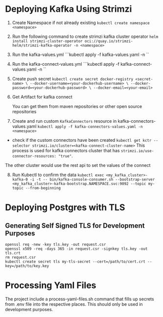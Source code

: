 # Deploying Kafka Using Strimzi
1. Create Namespace if not already existing
```kubectl create namespace <namespace>```
2. Run the following command to create strimzi kafka cluster operator
```helm install strimzi-cluster-operator oci://quay.io/strimzi-helm/strimzi-kafka-operator -n <namespace>```
3. Run the kafka-values.yml
```kubectl apply -f kafka-values.yaml -n <namespace>``
4. Run the kafka-connect-values.yml
```kubectl apply -f kafka-connect-values.yaml -n <namespace>``
5. Create push secret
``kubectl create secret docker-registry <secret-name> \
  --docker-username=<your-dockerhub-username> \
  --docker-password=<your-dockerhub-password> \
  --docker-email=<your-email>``
6.  Get Artifact for kafka connect

    You can get them from maven repositories or other open source repositories

7.  Create and run custom `KafkaConnectors` resource in kafka-connectors-values.yaml
```kubectl apply -f kafka-connectors-values.yaml -n <namespace>```
 - check if the custom connectors have been created
 ```kubectl get kctr --selector strimzi.io/cluster=<kafka-connect-cluster-name>```
  This process is used for kafka connectors cluster that has `strimzi.io/use-connector-resources: "true"`.

  The other cluster would use the rest api to set the values of the connect

8. Run Kubectl to confirm the data
```kubectl exec <my_kafka_cluster>-kafka-0 -i -t -- bin/kafka-console-consumer.sh --bootstrap-server <my_kafka_cluster>-kafka-bootstrap.NAMESPACE.svc:9092 --topic my-topic --from-beginning```



# Deploying Postgres with TLS

## Generating Self Signed TLS for Development Purposes

```openssl genrsa -out tls.key 2048
openssl req -new -key tls.key -out request.csr
openssl x509 -req -days 365 -in request.csr -signkey tls.key -out tls.crt
rm request.csr
kubectl create secret tls my-tls-secret --cert=/path/to/cert.crt --key=/path/to/key.key
```

# Processing Yaml Files
The project include a process-yaml-files.sh command that fills up secrets from .env file into the respective places. This should only be used in development purposes.